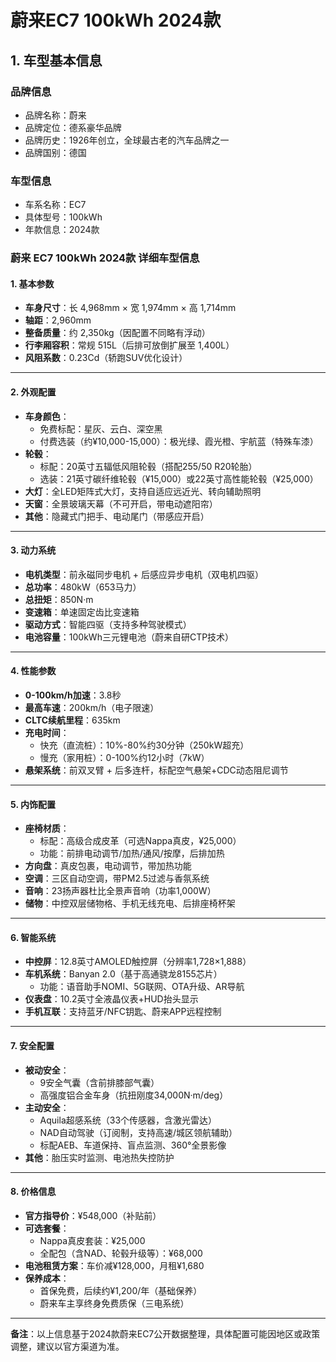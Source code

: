 
# 蔚来EC7 100kWh 2024款
## 1. 车型基本信息
### 品牌信息
- 品牌名称：蔚来
- 品牌定位：德系豪华品牌
- 品牌历史：1926年创立，全球最古老的汽车品牌之一
- 品牌国别：德国

### 车型信息
- 车系名称：EC7
- 具体型号：100kWh
- 年款信息：2024款

### 蔚来 EC7 100kWh 2024款 详细车型信息  

#### **1. 基本参数**  
- **车身尺寸**：长 4,968mm × 宽 1,974mm × 高 1,714mm  
- **轴距**：2,960mm  
- **整备质量**：约 2,350kg（因配置不同略有浮动）  
- **行李厢容积**：常规 515L（后排可放倒扩展至 1,400L）  
- **风阻系数**：0.23Cd（轿跑SUV优化设计）  

---

#### **2. 外观配置**  
- **车身颜色**：  
  - 免费标配：星灰、云白、深空黑  
  - 付费选装（约¥10,000-15,000）：极光绿、霞光橙、宇航蓝（特殊车漆）  
- **轮毂**：  
  - 标配：20英寸五辐低风阻轮毂（搭配255/50 R20轮胎）  
  - 选装：21英寸碳纤维轮毂（¥15,000）或22英寸高性能轮毂（¥25,000）  
- **大灯**：全LED矩阵式大灯，支持自适应远近光、转向辅助照明  
- **天窗**：全景玻璃天幕（不可开启，带电动遮阳帘）  
- **其他**：隐藏式门把手、电动尾门（带感应开启）  

---

#### **3. 动力系统**  
- **电机类型**：前永磁同步电机 + 后感应异步电机（双电机四驱）  
- **总功率**：480kW（653马力）  
- **总扭矩**：850N·m  
- **变速箱**：单速固定齿比变速箱  
- **驱动方式**：智能四驱（支持多种驾驶模式）  
- **电池容量**：100kWh三元锂电池（蔚来自研CTP技术）  

---

#### **4. 性能参数**  
- **0-100km/h加速**：3.8秒  
- **最高车速**：200km/h（电子限速）  
- **CLTC续航里程**：635km  
- **充电时间**：  
  - 快充（直流桩）：10%-80%约30分钟（250kW超充）  
  - 慢充（家用桩）：0-100%约12小时（7kW）  
- **悬架系统**：前双叉臂 + 后多连杆，标配空气悬架+CDC动态阻尼调节  

---

#### **5. 内饰配置**  
- **座椅材质**：  
  - 标配：高级合成皮革（可选Nappa真皮，¥25,000）  
  - 功能：前排电动调节/加热/通风/按摩，后排加热  
- **方向盘**：真皮包裹，电动调节，带加热功能  
- **空调**：三区自动空调，带PM2.5过滤与香氛系统  
- **音响**：23扬声器杜比全景声音响（功率1,000W）  
- **储物**：中控双层储物格、手机无线充电、后排座椅杯架  

---

#### **6. 智能系统**  
- **中控屏**：12.8英寸AMOLED触控屏（分辨率1,728×1,888）  
- **车机系统**：Banyan 2.0（基于高通骁龙8155芯片）  
  - 功能：语音助手NOMI、5G联网、OTA升级、AR导航  
- **仪表盘**：10.2英寸全液晶仪表+HUD抬头显示  
- **手机互联**：支持蓝牙/NFC钥匙、蔚来APP远程控制  

---

#### **7. 安全配置**  
- **被动安全**：  
  - 9安全气囊（含前排膝部气囊）  
  - 高强度铝合金车身（抗扭刚度34,000N·m/deg）  
- **主动安全**：  
  - Aquila超感系统（33个传感器，含激光雷达）  
  - NAD自动驾驶（订阅制，支持高速/城区领航辅助）  
  - 标配AEB、车道保持、盲点监测、360°全景影像  
- **其他**：胎压实时监测、电池热失控防护  

---

#### **8. 价格信息**  
- **官方指导价**：¥548,000（补贴前）  
- **可选套餐**：  
  - Nappa真皮套装：¥25,000  
  - 全配包（含NAD、轮毂升级等）：¥68,000  
- **电池租赁方案**：车价减¥128,000，月租¥1,680  
- **保养成本**：  
  - 首保免费，后续约¥1,200/年（基础保养）  
  - 蔚来车主享终身免费质保（三电系统）  

---

**备注**：以上信息基于2024款蔚来EC7公开数据整理，具体配置可能因地区或政策调整，建议以官方渠道为准。
